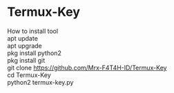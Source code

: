 # Termux-Key
How to install tool<br>
apt update<br>
apt upgrade<br>
pkg install python2<br>
pkg install git<br>
git clone https://github.com/Mrx-F4T4H-ID/Termux-Key<br>
cd Termux-Key<br>
python2 termux-key.py
